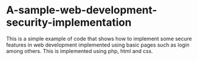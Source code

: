 # A-sample-web-development-security-implementation
This is a simple example of code that shows how to implement some secure features in web development implemented using 
basic pages such as login among others. This is implemented using php, html and css.
